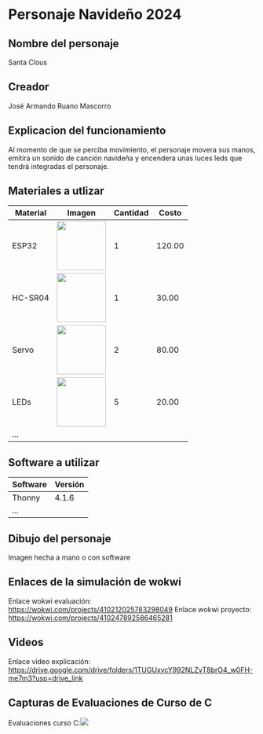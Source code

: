 # Personaje Navideño 2024

## Nombre del personaje
Santa Clous

## Creador
José Armando Ruano Mascorro

## Explicacion del funcionamiento
Al momento de que se perciba movimiento, el personaje movera sus manos, emitira un sonido de canción navideña y encendera unas
luces leds que tendrá integradas el personaje.

## Materiales a utlizar
|Material|Imagen|Cantidad|Costo|
|--|--|--|--|
|ESP32|<img src="https://github.com/user-attachments/assets/0d280367-493e-4f7c-a587-36e1f822116b" width="100"/>|1|120.00|
|HC-SR04|<img width="100" src="https://github.com/user-attachments/assets/e8f3a364-83e3-4194-9eb1-15547012fb1b" />|1|30.00|
|Servo|<img src="https://encrypted-tbn0.gstatic.com/images?q=tbn:ANd9GcSCS2LOM7XetEE4N0_B1KxJhYDKp9Ve8MIXiA&s" width="100"/>|2|80.00|
|LEDs|<img src="https://encrypted-tbn0.gstatic.com/images?q=tbn:ANd9GcRCrORWYeYGwKMV-8mKFk_LDyt8DU1EhKOpXQ&s" width="100"/>|5|20.00|
|...||||

## Software a utilizar
|Software|Versión|
|--|--|
|Thonny|4.1.6|
|...||

## Dibujo del personaje
Imagen hecha a mano o con software

## Enlaces de la simulación de wokwi
Enlace wokwi evaluación: https://wokwi.com/projects/410212025783298049
Enlace wokwi proyecto: https://wokwi.com/projects/410247892586465281

## Videos
Enlace video explicación: https://drive.google.com/drive/folders/1TUGUxvcY992NLZvT8brO4_w0FH-me7m3?usp=drive_link

## Capturas de Evaluaciones de Curso de C
Evaluaciones curso C:<img src="https://i.imgur.com/On4CWgK.png"/>
